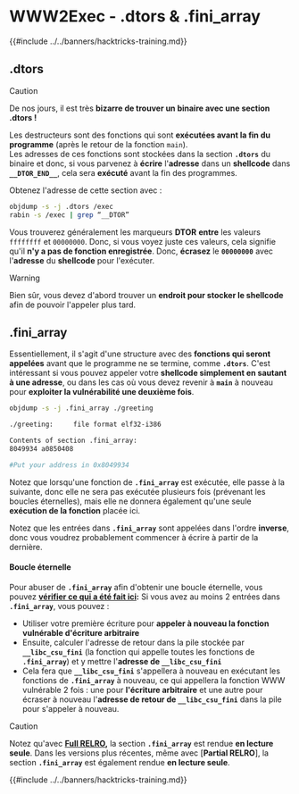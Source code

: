 # WWW2Exec - .dtors & .fini_array

{{#include ../../banners/hacktricks-training.md}}

## .dtors

> [!CAUTION]
> De nos jours, il est très **bizarre de trouver un binaire avec une section .dtors !**

Les destructeurs sont des fonctions qui sont **exécutées avant la fin du programme** (après le retour de la fonction `main`).\
Les adresses de ces fonctions sont stockées dans la section **`.dtors`** du binaire et donc, si vous parvenez à **écrire** l'**adresse** dans un **shellcode** dans **`__DTOR_END__`**, cela sera **exécuté** avant la fin des programmes.

Obtenez l'adresse de cette section avec :
```bash
objdump -s -j .dtors /exec
rabin -s /exec | grep “__DTOR”
```
Vous trouverez généralement les marqueurs **DTOR** **entre** les valeurs `ffffffff` et `00000000`. Donc, si vous voyez juste ces valeurs, cela signifie qu'il **n'y a pas de fonction enregistrée**. Donc, **écrasez** le **`00000000`** avec l'**adresse** du **shellcode** pour l'exécuter.

> [!WARNING]
> Bien sûr, vous devez d'abord trouver un **endroit pour stocker le shellcode** afin de pouvoir l'appeler plus tard.

## **.fini_array**

Essentiellement, il s'agit d'une structure avec des **fonctions qui seront appelées** avant que le programme ne se termine, comme **`.dtors`**. C'est intéressant si vous pouvez appeler votre **shellcode simplement en sautant à une adresse**, ou dans les cas où vous devez revenir à **`main`** à nouveau pour **exploiter la vulnérabilité une deuxième fois**.
```bash
objdump -s -j .fini_array ./greeting

./greeting:     file format elf32-i386

Contents of section .fini_array:
8049934 a0850408

#Put your address in 0x8049934
```
Notez que lorsqu'une fonction de **`.fini_array`** est exécutée, elle passe à la suivante, donc elle ne sera pas exécutée plusieurs fois (prévenant les boucles éternelles), mais elle ne donnera également qu'une seule **exécution de la fonction** placée ici.

Notez que les entrées dans **`.fini_array`** sont appelées dans l'ordre **inverse**, donc vous voudrez probablement commencer à écrire à partir de la dernière.

#### Boucle éternelle

Pour abuser de **`.fini_array`** afin d'obtenir une boucle éternelle, vous pouvez [**vérifier ce qui a été fait ici**](https://guyinatuxedo.github.io/17-stack_pivot/insomnihack18_onewrite/index.html)**:** Si vous avez au moins 2 entrées dans **`.fini_array`**, vous pouvez :

- Utiliser votre première écriture pour **appeler à nouveau la fonction vulnérable d'écriture arbitraire**
- Ensuite, calculer l'adresse de retour dans la pile stockée par **`__libc_csu_fini`** (la fonction qui appelle toutes les fonctions de **`.fini_array`**) et y mettre l'**adresse de `__libc_csu_fini`**
- Cela fera que **`__libc_csu_fini`** s'appellera à nouveau en exécutant les fonctions de **`.fini_array`** à nouveau, ce qui appellera la fonction WWW vulnérable 2 fois : une pour **l'écriture arbitraire** et une autre pour écraser à nouveau l'**adresse de retour de `__libc_csu_fini`** dans la pile pour s'appeler à nouveau.

> [!CAUTION]
> Notez qu'avec [**Full RELRO**](../common-binary-protections-and-bypasses/relro.md)**,** la section **`.fini_array`** est rendue **en lecture seule**.
> Dans les versions plus récentes, même avec [**Partial RELRO**], la section **`.fini_array`** est également rendue **en lecture seule**.

{{#include ../../banners/hacktricks-training.md}}
